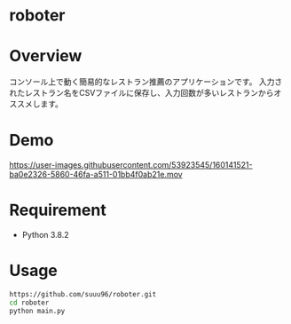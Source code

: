 # roboter

# Overview
コンソール上で動く簡易的なレストラン推薦のアプリケーションです。
入力されたレストラン名をCSVファイルに保存し、入力回数が多いレストランからオススメします。

# Demo
https://user-images.githubusercontent.com/53923545/160141521-ba0e2326-5860-46fa-a511-01bb4f0ab21e.mov

# Requirement
* Python 3.8.2

# Usage
```bash
https://github.com/suuu96/roboter.git
cd roboter
python main.py
```
